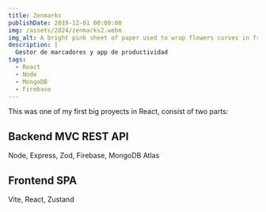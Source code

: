 ```yaml
---
title: Zenmarks
publishDate: 2019-12-01 00:00:00
img: /assets/2024/zenmarks2.webm
img_alt: A bright pink sheet of paper used to wrap flowers curves in front of rich blue background
description: |
  Gestor de marcadores y app de productividad
tags:
  - React
  - Node
  - MongoDB
  - Firebase
---
```


This was one of my first big proyects in React, consist of two parts:

## Backend MVC REST API

Node, Express, Zod, Firebase, MongoDB Atlas

## Frontend SPA 

Vite, React, Zustand
